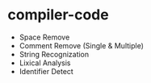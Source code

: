 # compiler-code
* Space Remove
* Comment Remove (Single & Multiple)
* String Recognization
* Lixical Analysis
* Identifier Detect
  
